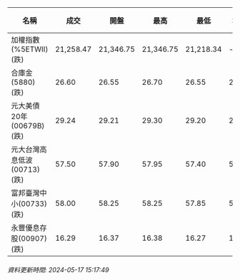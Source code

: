 | 名稱 | 成交 | 開盤 | 最高 | 最低 | 均價 | 成交金額(億) | 昨收 | 漲跌幅 | 漲跌 | 總量 | 昨量 | 振幅 |
| -------- | -------- | -------- | -------- |-------- | -------- | -------- |-------- |-------- |-------- | -------- | -------- |-------- |
|加權指數(%5ETWII) (跌)|21,258.47|21,346.75|21,346.75|21,218.34|-|4,164.94|21,304.26|0.21%|45.79|9,334,286|0|0.60%|
|合庫金(5880) (跌)|26.60|26.55|26.70|26.55|26.64|1.79|26.70|0.37%|0.10|6,730|13,135|0.56%|
|元大美債20年(00679B) (跌)|29.24|29.21|29.30|29.20|29.26|13.95|29.30|0.20%|0.06|47,667|88,676|0.34%|
|元大台灣高息低波(00713) (跌)|57.50|57.90|57.95|57.40|57.59|3.49|57.85|0.61%|0.35|6,064|4,955|0.95%|
|富邦臺灣中小(00733) (跌)|58.00|58.25|58.25|57.85|58.03|1.15|58.20|0.34%|0.20|1,985|3,123|0.69%|
|永豐優息存股(00907) (跌)|16.29|16.37|16.38|16.27|16.33|0.301|16.37|0.49%|0.08|1,843|4,960|0.67%|
###### 資料更新時間: 2024-05-17 15:17:49